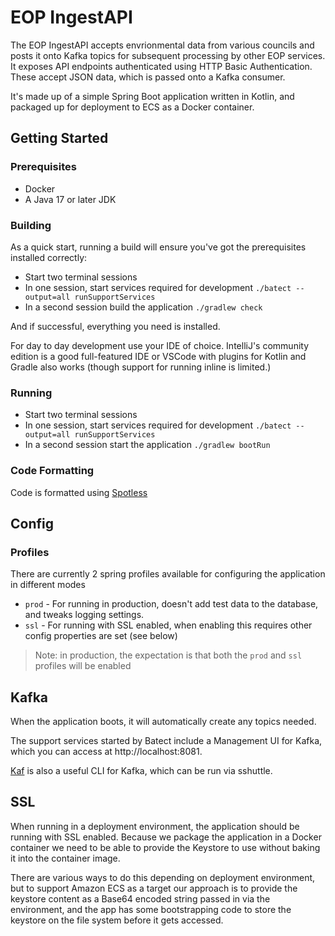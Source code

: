 # EOP IngestAPI

The EOP IngestAPI accepts envrionmental data from various councils and posts it onto Kafka topics for subsequent processing by other EOP services. It exposes API endpoints authenticated using HTTP Basic Authentication. These accept JSON data, which is passed onto a Kafka consumer.

It's made up of a simple Spring Boot application written in Kotlin, and packaged up for deployment to ECS as a Docker container.

## Getting Started

### Prerequisites

* Docker
* A Java 17 or later JDK

### Building

As a quick start, running a build will ensure you've got the prerequisites installed correctly:

* Start two terminal sessions
* In one session, start services required for development ```./batect --output=all runSupportServices```
* In a second session build the application ```./gradlew check```

And if successful, everything you need is installed.

For day to day development use your IDE of choice. IntelliJ's community edition is a good full-featured IDE or VSCode
with plugins for Kotlin and Gradle also works (though support for running inline is limited.)


### Running

* Start two terminal sessions
* In one session, start services required for development ```./batect --output=all runSupportServices```
* In a second session start the application ```./gradlew bootRun```

### Code Formatting

Code is formatted using [Spotless](https://github.com/diffplug/spotless)

## Config

### Profiles

There are currently 2 spring profiles available for configuring the application in different modes

* `prod` - For running in production, doesn't add test data to the database, and tweaks logging settings.
* `ssl` - For running with SSL enabled, when enabling this requires other config properties are set (see below)

> Note: in production, the expectation is that both the `prod` and `ssl` profiles will be enabled

## Kafka

When the application boots, it will automatically create any topics needed.

The support services started by Batect include a Management UI for Kafka, which you can access at http://localhost:8081.

[Kaf](https://github.com/birdayz/kaf) is also a useful CLI for Kafka, which can be run via sshuttle.

## SSL

When running in a deployment environment, the application should be running with SSL enabled. Because we package the
application in a Docker container we need to be able to provide the Keystore to use without baking it into the container
image.

There are various ways to do this depending on deployment environment, but to support Amazon ECS as a target our
approach is to provide the keystore content as a Base64 encoded string passed in via the environment, and the app has
some bootstrapping code to store the keystore on the file system before it gets accessed.
